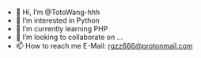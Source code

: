 - 👋 Hi, I’m @TotoWang-hhh
- 👀 I’m interested in Python
- 🌱 I’m currently learning PHP
- 💞️ I’m looking to collaborate on ...
- 📫 How to reach me E-Mail: rgzz666@protonmail.com

<!---
TotoWang-hhh/TotoWang-hhh is a ✨ special ✨ repository because its `README.md` (this file) appears on your GitHub profile.
You can click the Preview link to take a look at your changes.
--->
